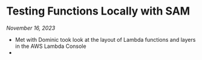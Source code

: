Testing Functions Locally with SAM
==================================

*November 16, 2023*

- Met with Dominic took look at the layout of Lambda functions and layers in the AWS Lambda Console
- 
